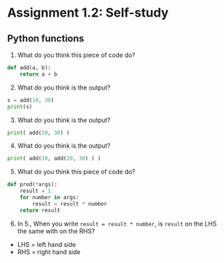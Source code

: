 # Assignment 1.2: Self-study

## Python functions

1. What do you think this piece of code do?
```python
def add(a, b):
    return a + b
```

2. What do you think is the output?
```python
s = add(10, 30)
print(s)
```

3. What do you think is the output?
```python
print( add(10, 30) )
```

4. What do you think is the output?
```python
print( add(10, add(20, 30) ) )
```

5. What do you think this piece of code do?
```python
def prod(*args):
    result = 1
    for number in args:
        result = result * number
    return result
```

6. In 5., When you write `result = result * number`, is `result` on the LHS the same with on the RHS?
* LHS = left hand side
* RHS = right hand side
